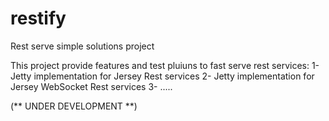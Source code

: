 # restify
Rest serve simple solutions project

This project provide features and test pluiuns to fast serve rest services:
1- Jetty implementation for Jersey Rest services
2- Jetty implementation for Jersey WebSocket Rest services
3- .....

(** UNDER DEVELOPMENT **)

